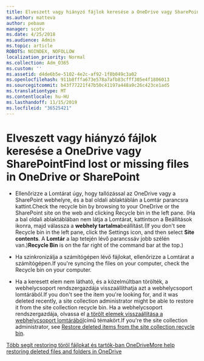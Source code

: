 ```yaml
---
title: Elveszett vagy hiányzó fájlok keresése a OneDrive vagy SharePoint
ms.author: matteva
author: pebaum
manager: scotv
ms.date: 4/25/2018
ms.audience: Admin
ms.topic: article
ROBOTS: NOINDEX, NOFOLLOW
localization_priority: Normal
ms.collection: Adm_O365
ms.custom: ''
ms.assetid: d4de6b5e-5102-4e2c-af92-1f8b049c3a02
ms.openlocfilehash: 911b8fffa673e578a7afb83cfff305e4f1806013
ms.sourcegitcommit: b43f77221f47b50c41197a448a9c26c423ce1ad5
ms.translationtype: MT
ms.contentlocale: hu-HU
ms.lasthandoff: 11/15/2019
ms.locfileid: "36525421"
---
```

# <a name="find-lost-or-missing-files-in-onedrive-or-sharepoint"></a><span data-ttu-id="12a79-102">Elveszett vagy hiányzó fájlok keresése a OneDrive vagy SharePoint</span><span class="sxs-lookup"><span data-stu-id="12a79-102">Find lost or missing files in OneDrive or SharePoint</span></span>

- <span data-ttu-id="12a79-103">Ellenőrizze a Lomtárat úgy, hogy tallózással az OneDrive vagy a SharePoint webhelyre, és a bal oldali ablaktáblán a Lomtár parancsra kattint.</span><span class="sxs-lookup"><span data-stu-id="12a79-103">Check the recycle bin by browsing to your OneDrive or the SharePoint site on the web and clicking Recycle bin in the left pane.</span></span> <span data-ttu-id="12a79-104">(Ha a bal oldali ablaktáblában nem látja a Lomtárat, kattintson a Beállítások ikonra, majd válassza a **webhely tartalma**beállítást.</span><span class="sxs-lookup"><span data-stu-id="12a79-104">(If you don't see Recycle bin in the left pane, click the Settings icon, and then select **Site contents**.</span></span> <span data-ttu-id="12a79-105">A **Lomtár** a lap tetején lévő parancssáv jobb szélén van.)</span><span class="sxs-lookup"><span data-stu-id="12a79-105">**Recycle Bin** is on the far right of the command bar at the top.)</span></span> 
    
- <span data-ttu-id="12a79-106">Ha szinkronizálja a számítógépen lévő fájlokat, ellenőrizze a Lomtárat a számítógépen.</span><span class="sxs-lookup"><span data-stu-id="12a79-106">If you're syncing the files on your computer, check the Recycle bin on your computer.</span></span> 
    
- <span data-ttu-id="12a79-107">Ha a keresett elem nem látható, és a közelmúltban törölték, a webhelycsoport rendszergazdája visszaállíthatja azt a webhelycsoport lomtárából.</span><span class="sxs-lookup"><span data-stu-id="12a79-107">If you don't see the item you're looking for, and it was deleted recently, a site collection administrator might be able to restore it from the site collection recycle bin.</span></span> <span data-ttu-id="12a79-108">Ha a webhelycsoport rendszergazdája, olvassa el [a törölt elemek visszaállítása a webhelycsoport lomtárából](https://go.microsoft.com/fwlink/?linkid=866439)című témakört.</span><span class="sxs-lookup"><span data-stu-id="12a79-108">If you're the site collection administrator, see [Restore deleted items from the site collection recycle bin](https://go.microsoft.com/fwlink/?linkid=866439).</span></span>
    
[<span data-ttu-id="12a79-109">Több segít restoring töröl fájlokat és tartók-ban OneDrive</span><span class="sxs-lookup"><span data-stu-id="12a79-109">More help restoring deleted files and folders in OneDrive</span></span>](https://go.microsoft.com/fwlink/?linkid=872872)
  

